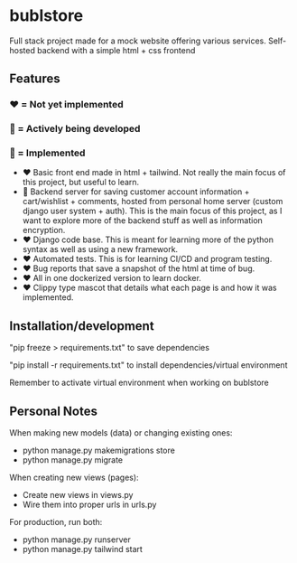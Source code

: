 # bublstore
Full stack project made for a mock website offering various services. Self-hosted backend with a simple html + css frontend

## Features 
### ❤️ = Not yet implemented 
### 💛 = Actively being developed 
### 💚 = Implemented
- ❤️ Basic front end made in html + tailwind. Not really the main focus of this project, but useful to learn.
- 💛 Backend server for saving customer account information + cart/wishlist + comments, hosted from personal home server (custom django user system + auth). This is the main focus of this project, as I want to explore more of the backend stuff as well as information encryption.
- ❤️ Django code base. This is meant for learning more of the python syntax as well as using a new framework.
- ❤️ Automated tests. This is for learning CI/CD and program testing.
- ❤️ Bug reports that save a snapshot of the html at time of bug.
- ❤️ All in one dockerized version to learn docker.
- ❤️ Clippy type mascot that details what each page is and how it was implemented.

## Installation/development
"pip freeze > requirements.txt" to save dependencies

"pip install -r requirements.txt" to install dependencies/virtual environment

Remember to activate virtual environment when working on bublstore

## Personal Notes
When making new models (data) or changing existing ones: 
- python manage.py makemigrations store
- python manage.py migrate

When creating new views (pages):
- Create new views in views.py
- Wire them into proper urls in urls.py

For production, run both:
- python manage.py runserver
- python manage.py tailwind start